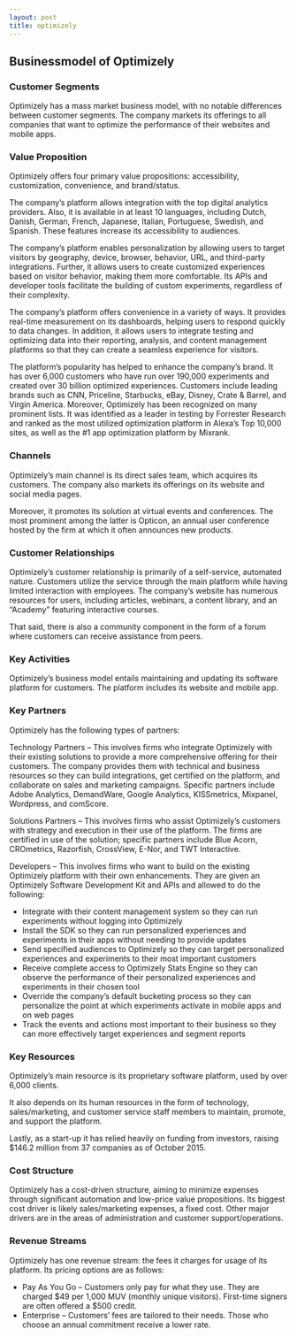```yaml
---
layout: post
title: optimizely
---
```


Businessmodel of Optimizely
----------------------------

### Customer Segments

Optimizely has a mass market business model, with no notable differences between customer segments. The company markets its offerings to all companies that want to optimize the performance of their websites and mobile apps.

### Value Proposition

Optimizely offers four primary value propositions: accessibility, customization, convenience, and brand/status.

The company’s platform allows integration with the top digital analytics providers. Also, it is available in at least 10 languages, including Dutch, Danish, German, French, Japanese, Italian, Portuguese, Swedish, and Spanish. These features increase its accessibility to audiences.

The company’s platform enables personalization by allowing users to target visitors by geography, device, browser, behavior, URL, and third-party integrations. Further, it allows users to create customized experiences based on visitor behavior, making them more comfortable. Its APIs and developer tools facilitate the building of custom experiments, regardless of their complexity.

The company’s platform offers convenience in a variety of ways. It provides real-time measurement on its dashboards, helping users to respond quickly to data changes. In addition, it allows users to integrate testing and optimizing data into their reporting, analysis, and content management platforms so that they can create a seamless experience for visitors.

The platform’s popularity has helped to enhance the company’s brand. It has over 6,000 customers who have run over 190,000 experiments and created over 30 billion optimized experiences. Customers include leading brands such as CNN, Priceline, Starbucks, eBay, Disney, Crate & Barrel, and Virgin America. Moreover, Optimizely has been recognized on many prominent lists. It was identified as a leader in testing by Forrester Research and ranked as the most utilized optimization platform in Alexa’s Top 10,000 sites, as well as the #1 app optimization platform by Mixrank.

### Channels

Optimizely’s main channel is its direct sales team, which acquires its customers. The company also markets its offerings on its website and social media pages.

Moreover, it promotes its solution at virtual events and conferences. The most prominent among the latter is Opticon, an annual user conference hosted by the firm at which it often announces new products.

### Customer Relationships

Optimizely’s customer relationship is primarily of a self-service, automated nature. Customers utilize the service through the main platform while having limited interaction with employees. The company’s website has numerous resources for users, including articles, webinars, a content library, and an “Academy” featuring interactive courses.

That said, there is also a community component in the form of a forum where customers can receive assistance from peers.

### Key Activities

Optimizely’s business model entails maintaining and updating its software platform for customers. The platform includes its website and mobile app.

### Key Partners

Optimizely has the following types of partners:

Technology Partners – This involves firms who integrate Optimizely with their existing solutions to provide a more comprehensive offering for their customers. The company provides them with technical and business resources so they can build integrations, get certified on the platform, and collaborate on sales and marketing campaigns. Specific partners include Adobe Analytics, DemandWare, Google Analytics, KISSmetrics, Mixpanel, Wordpress, and comScore.

Solutions Partners – This involves firms who assist Optimizely’s customers with strategy and execution in their use of the platform. The firms are certified in use of the solution; specific partners include Blue Acorn, CROmetrics, Razorfish, CrossView, E-Nor, and TWT Interactive.

Developers – This involves firms who want to build on the existing Optimizely platform with their own enhancements. They are given an Optimizely Software Development Kit and APIs and allowed to do the following:

 * Integrate with their content management system so they can run experiments without logging into Optimizely
* Install the SDK so they can run personalized experiences and experiments in their apps without needing to provide updates
* Send specified audiences to Optimizely so they can target personalized experiences and experiments to their most important customers
* Receive complete access to Optimizely Stats Engine so they can observe the performance of their personalized experiences and experiments in their chosen tool
* Override the company’s default bucketing process so they can personalize the point at which experiments activate in mobile apps and on web pages
* Track the events and actions most important to their business so they can more effectively target experiences and segment reports
 ### Key Resources

Optimizely’s main resource is its proprietary software platform, used by over 6,000 clients.

It also depends on its human resources in the form of technology, sales/marketing, and customer service staff members to maintain, promote, and support the platform.

Lastly, as a start-up it has relied heavily on funding from investors, raising $146.2 million from 37 companies as of October 2015.

### Cost Structure

Optimizely has a cost-driven structure, aiming to minimize expenses through significant automation and low-price value propositions. Its biggest cost driver is likely sales/marketing expenses, a fixed cost. Other major drivers are in the areas of administration and customer support/operations.

### Revenue Streams

Optimizely has one revenue stream: the fees it charges for usage of its platform. Its pricing options are as follows:

 * Pay As You Go – Customers only pay for what they use. They are charged $49 per 1,000 MUV (monthly unique visitors). First-time signers are often offered a $500 credit.
* Enterprise – Customers’ fees are tailored to their needs. Those who choose an annual commitment receive a lower rate.
